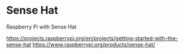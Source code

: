 # Sense Hat

Raspberry Pi with Sense Hat 

https://projects.raspberrypi.org/en/projects/getting-started-with-the-sense-hat
https://www.raspberrypi.org/products/sense-hat/


